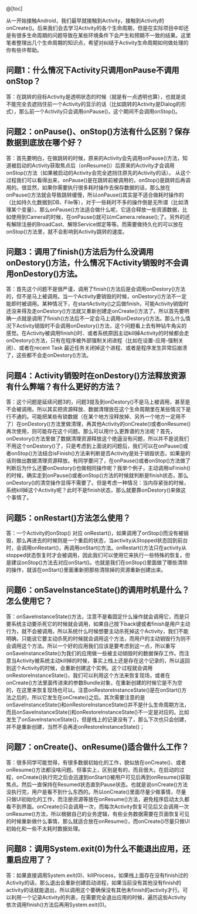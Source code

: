﻿---
tags: Android 
read: 1056   
---
@[toc]

从一开始接触Android，我们最早就接触到Activity，接触到Activity的onCreate()。后来我们会去学习Activity的各个生命周期，但是在实际项目中却还是有很多生命周期的问题导致在某些环境条件下会产生和预期不一致的结果。这里笔者整理出几个生命周期的知识点，希望对纠结于Activity生命周期如何做处理的你有些许帮助。

问题1：什么情况下Activity只调用onPause不调用onStop？
-------------------------------------
答：在跳转的目标Activity是透明状态的时候（就是有一点透明也算），也就是说不能完全去遮挡住前一个Activity的显示的话（比如跳转的Activity是Dialog的形式），那么前一个Activity只会调用onPause()，这个期间不会调用onStop()。

问题2：onPause()、onStop()方法有什么区别？保存数据到底放在哪个好？
-------------------------------------
答：首先要明白，在做跳转的时候，原来的Activity会先调用onPause()方法，知道被启动的Activity获取焦点后（onResume()）后原来的Activity才会调用onStop()方法（如果被启动的Activity会完全遮挡住原先的Activity的话）。
从这个过程我们可以看得出来，onPause()是在跳转前被调用的，onStop()是跳转后再调用的。很显然，如果你需要执行很多耗时操作去保存数据的话，那么放在onPause()方法就会导致跳转缓慢，所以onPause()其实是不适合做耗时操作的（比如持久化数据到DB、File等），对于一些耗时不多的操作倒是无所谓（比如清理某个变量）。那么onPause()方法适合做什么呢，它适合释放一些资源数据，比如使用到Camera的时候，在onPause()就可以mCamera.release();了。另外的还有解除注册的BroadCast、解除Service绑定等等。而需要做持久化的可以放在onStop()方法里，就不会影响到Activity跳转的速度。

问题3：调用了finish()方法后为什么没调用onDestory()方法，什么情况下Activity销毁时不会调用onDestory()方法。
------------------------------------
答：首先这个问题不是很严谨，调用了finish()方法后是会调用onDestory()方法的，但不是马上被调用。当一个Activity要销毁的时候，onDestory()方法不一定能即时被调用。某种情况下，在startActivity()之后做finish，可能Activity销毁时还没来得及走onDestory()方法就又重新创建走onCreate()方法了。所以首先要明确一点就是调用了finish()方法后不一定会马上调用onDestory()方法。那么什么情况下Activity销毁时不会调用onDestory()方法，这个问题看上去有种钻牛角尖的感觉。在Activity被调用finish()时、或者系统原因主动kill掉Activity的时候都会走onDestory()方法，只有在程序被外部强制关闭进程（比如在设置-应用-强制关闭）、或者在recent Task 最近任务关闭掉这个进程、或者是程序发生异常后崩溃了，这些都不会走onDestory()方法。

问题4：Activity销毁时在onDestory()方法释放资源有什么弊端？有什么更好的方法？
------------------------------------
答：这个问题是延续问题3的，问题3提及到onDestory()不是马上被调用，甚至是不会被调用。所以其实把资源释放、数据清理放在这个生命周期里在某些情况下是行不通的。可能把某些有锁数据（在某个地方没释放掉、另外一个地方一定用不了）在onDestory()方法里做清理，再其他Activity的onCreate()或者onResume()再次使用，则可能存在这个问题。那么可以用什么更靠谱的方法呢？首先，onDestory()方法里做了数据清理资源释放这个绝逼没有问题，所以并不是说我们不用这个onDestory()了，只是考虑到上面说的问题后，我们可以在onPause()或者onStop()方法结合isFinish()方法来判断是否Activity是处于销毁状态，如果是的话则做出数据清理资源释放。有同学要问了，在onPause()或者onStop()方法做了判断后为什么还要onDestory()也做相同操作呢？我举个例子，主动调用isFinish()的时候，确实走到onPause()或者onStop()方法的时候就判断是finish状态，那么onDestory()的清空操作显得不需要了。但是考虑一种情况：当内存紧张的时候，系统kill掉这个Activity呢？此时不是finish状态，那么就要靠onDestory()来做这个事情了。


问题5：onRestart()方法怎么使用？
------------------------------------
答：一个Activity的onStop() 对应 onRestart()，如果调用了onStop()而没有被销毁，那么再进去的时候则是一个重启的状态，当activity从Stopped状态回到前台时，会调用onRestart()，再调用onStart()方法。onRestart()方法只在activity从stopped状态恢复时才会被调用，因此我们可以使用它来执行一些特殊的恢复。但是建议onStop()方法去对应onStart()。也就是我们在onStop()里面做了哪些清除的操作，就该在onStart()里面重新把那些清除掉的资源重新创建出来。

问题6：onSaveInstanceState()的调用时机是什么？怎么使用它？
------------------------------------
答：onSaveInstanceState()方法，注意不是看固定什么操作就会调用它，而是只要系统主动要杀死它的时候就会调用，如果自己按下back键或者finish是用户主动行为，就不会被调用。所以系统什么时候想要主动杀死掉这个Activity，我们不能明确，只能说它要主动杀死的时候就会调用这个方法，而用户的主动销毁行为则不会调用这个方法。所以一个好的应用我们应该是要考虑到这一点，所以重写onSaveInstanceState()为我们的应用做一些被主动销毁时的数据保存工作。而注意当Activity被系统主动kill掉的时候，事实上栈上还是存在这个记录的，所以返回到这个Activity的时候，会重新创建这个实例。这个过程就会调用onRestoreInstanceState()，我们可以利用这个方法来恢复现场，或者在onCreate()方法里面传进来的参数Bundle对象，在重新创建的时候它是不为空的，在这里来恢复现场也可以。注意onRestoreInstanceState()是在onStart()方法之后的，所以它发生在onCreate()之后。其次需要注意的是onSaveInstanceState()和onRestoreInstanceState()并不是什么生命周期方法，而且onSaveInstanceState()和onRestoreInstanceState()不一定是对应的。比如发生了onSaveInstanceState()，但是栈上的记录没有了，那么下次也只会创建，并不是重新创建，当然不会再走onRestoreInstanceState()；

问题7：onCreate()、onResume()适合做什么工作？
------------------------------------
答：很多同学可能觉得，有很多数据初始化的工作，貌似放在onCreate()、或者onResume()方法都没啥问题。但事实上，区别是有的，而且很大。在启动的过程，onCreate()执行完之后会迅速到onStart()被用户可见后再到onResume()获取焦点。然后一直保持在Resumed状态直到Pause状态。也就是说onCreate()方法没执行完，用户是看不到什么东西的。所以onCreate()里面尽量少做事情，尽量只做UI初始化的工作，而注册资源等放在onResume()方法，避免程序启动太久都看不到界面。onCreate()只会调用一次，而每次Activity恢复可见后又会调用一次onResume()方法，所以根据自己的业务逻辑，有些业务数据需要在页面恢复可见的时候重新做什么事情，那么就适合放在onResume()，而onCreate()尽量只做UI初始化和一些不太耗时数据处理。

问题8：调用System.exit(0)为什么不能退出应用，还重启应用了？
------------------------------------
答：如果直接调用System.exit(0)、killProcess，如果栈上面存在没有finish过的Activity的话，那么退出会重新创建启动进程，如果当前没有其他没有finish的activity的话就能退出，所以调用这个要确保没有其他未finish的activity才行。可以利用一个记录Activity的列表，在需要完全退出应用的时候，遍历这些Activity依次调用finish()方法后再用System.exit(0)。

